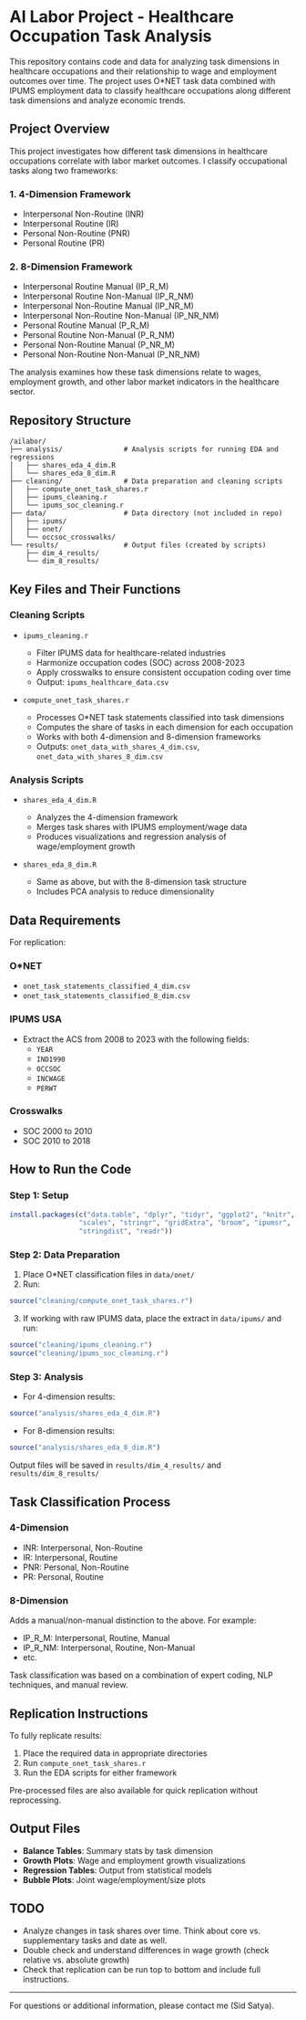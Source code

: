 # AI Labor Project - Healthcare Occupation Task Analysis

This repository contains code and data for analyzing task dimensions in healthcare occupations and their relationship to wage and employment outcomes over time. The project uses O*NET task data combined with IPUMS employment data to classify healthcare occupations along different task dimensions and analyze economic trends.

## Project Overview

This project investigates how different task dimensions in healthcare occupations correlate with labor market outcomes. I classify occupational tasks along two frameworks:

### 1. 4-Dimension Framework
- Interpersonal Non-Routine (INR)
- Interpersonal Routine (IR)
- Personal Non-Routine (PNR)
- Personal Routine (PR)

### 2. 8-Dimension Framework
- Interpersonal Routine Manual (IP_R_M)
- Interpersonal Routine Non-Manual (IP_R_NM)
- Interpersonal Non-Routine Manual (IP_NR_M)
- Interpersonal Non-Routine Non-Manual (IP_NR_NM)
- Personal Routine Manual (P_R_M)
- Personal Routine Non-Manual (P_R_NM)
- Personal Non-Routine Manual (P_NR_M)
- Personal Non-Routine Non-Manual (P_NR_NM)

The analysis examines how these task dimensions relate to wages, employment growth, and other labor market indicators in the healthcare sector.

## Repository Structure
```
/ailabor/
├── analysis/               # Analysis scripts for running EDA and regressions
│   ├── shares_eda_4_dim.R
│   └── shares_eda_8_dim.R
├── cleaning/               # Data preparation and cleaning scripts
│   ├── compute_onet_task_shares.r
│   ├── ipums_cleaning.r
│   └── ipums_soc_cleaning.r
├── data/                   # Data directory (not included in repo)
│   ├── ipums/
│   ├── onet/
│   └── occsoc_crosswalks/
└── results/                # Output files (created by scripts)
    ├── dim_4_results/
    └── dim_8_results/
```

## Key Files and Their Functions

### Cleaning Scripts

- `ipums_cleaning.r`
  - Filter IPUMS data for healthcare-related industries
  - Harmonize occupation codes (SOC) across 2008-2023
  - Apply crosswalks to ensure consistent occupation coding over time
  - Output: `ipums_healthcare_data.csv`

- `compute_onet_task_shares.r`
  - Processes O*NET task statements classified into task dimensions
  - Computes the share of tasks in each dimension for each occupation
  - Works with both 4-dimension and 8-dimension frameworks
  - Outputs: `onet_data_with_shares_4_dim.csv`, `onet_data_with_shares_8_dim.csv`

### Analysis Scripts

- `shares_eda_4_dim.R`
  - Analyzes the 4-dimension framework
  - Merges task shares with IPUMS employment/wage data
  - Produces visualizations and regression analysis of wage/employment growth

- `shares_eda_8_dim.R`
  - Same as above, but with the 8-dimension task structure
  - Includes PCA analysis to reduce dimensionality

## Data Requirements

For replication:

### O*NET
- `onet_task_statements_classified_4_dim.csv`
- `onet_task_statements_classified_8_dim.csv`

### IPUMS USA
- Extract the ACS from 2008 to 2023 with the following fields:
  - `YEAR`
  - `IND1990`
  - `OCCSOC`
  - `INCWAGE`
  - `PERWT`

### Crosswalks
- SOC 2000 to 2010
- SOC 2010 to 2018

## How to Run the Code

### Step 1: Setup
```r
install.packages(c("data.table", "dplyr", "tidyr", "ggplot2", "knitr", 
                 "scales", "stringr", "gridExtra", "broom", "ipumsr",
                 "stringdist", "readr"))
```

### Step 2: Data Preparation
1. Place O*NET classification files in `data/onet/`
2. Run:
```r
source("cleaning/compute_onet_task_shares.r")
```
3. If working with raw IPUMS data, place the extract in `data/ipums/` and run:
```r
source("cleaning/ipums_cleaning.r")
source("cleaning/ipums_soc_cleaning.r")
```

### Step 3: Analysis
- For 4-dimension results:
```r
source("analysis/shares_eda_4_dim.R")
```
- For 8-dimension results:
```r
source("analysis/shares_eda_8_dim.R")
```

Output files will be saved in `results/dim_4_results/` and `results/dim_8_results/`

## Task Classification Process

### 4-Dimension
- INR: Interpersonal, Non-Routine
- IR: Interpersonal, Routine
- PNR: Personal, Non-Routine
- PR: Personal, Routine

### 8-Dimension
Adds a manual/non-manual distinction to the above. For example:
- IP_R_M: Interpersonal, Routine, Manual
- IP_R_NM: Interpersonal, Routine, Non-Manual
- etc.

Task classification was based on a combination of expert coding, NLP techniques, and manual review.

## Replication Instructions

To fully replicate results:
1. Place the required data in appropriate directories
2. Run `compute_onet_task_shares.r`
3. Run the EDA scripts for either framework

Pre-processed files are also available for quick replication without reprocessing.

## Output Files

- **Balance Tables**: Summary stats by task dimension
- **Growth Plots**: Wage and employment growth visualizations
- **Regression Tables**: Output from statistical models
- **Bubble Plots**: Joint wage/employment/size plots

## TODO
- Analyze changes in task shares over time. Think about core vs. supplementary tasks and date as well.
- Double check and understand differences in wage growth (check relative vs. absolute growth)
- Check that replication can be run top to bottom and include full instructions.

---

For questions or additional information, please contact me (Sid Satya).
